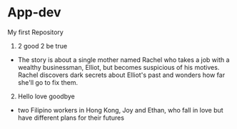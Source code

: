 # App-dev
My first Repository

1. 2 good 2 be true
  - The story is about a single mother named Rachel who takes a job with a wealthy businessman, Elliot, but becomes suspicious of his motives. Rachel discovers dark secrets about Elliot's past and wonders how far she'll go to fix them. 
2. Hello love goodbye
-  two Filipino workers in Hong Kong, Joy and Ethan, who fall in love but have different plans for their futures
  
